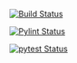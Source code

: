 [![Build Status](https://github.com/vpopaRWH/dsptools/actions/workflows/black.yml/badge.svg)](https://github.com/vpopaRWH/dsptools/actions/workflows/black.yml)

[![Pylint Status](https://github.com/vpopaRWH/dsptools/actions/workflows/pylint.yml/badge.svg)](https://github.com/vpopaRWH/dsptools/actions/workflows/pylint.yml)

[![pytest Status](https://github.com/vpopaRWH/dsptools/actions/workflows/pytest.yml/badge.svg)](https://github.com/vpopaRWH/dsptools/actions/workflows/pytest.yml)
